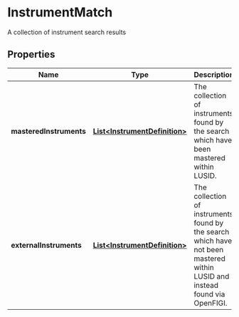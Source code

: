

# InstrumentMatch

A collection of instrument search results

## Properties

Name | Type | Description | Notes
------------ | ------------- | ------------- | -------------
**masteredInstruments** | [**List&lt;InstrumentDefinition&gt;**](InstrumentDefinition.md) | The collection of instruments found by the search which have been mastered within LUSID. |  [optional]
**externalInstruments** | [**List&lt;InstrumentDefinition&gt;**](InstrumentDefinition.md) | The collection of instruments found by the search which have not been mastered within LUSID and instead found via OpenFIGI. |  [optional]



